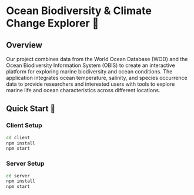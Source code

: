 # Ocean Biodiversity & Climate Change Explorer 🌊

## Overview
Our project combines data from the World Ocean Database (WOD) and the Ocean Biodiversity Information System (OBIS) to create an interactive platform for exploring marine biodiversity and ocean conditions. The application integrates ocean temperature, salinity, and species occurrence data to provide researchers and interested users with tools to explore marine life and ocean characteristics across different locations.

## Quick Start 🚀

### Client Setup
```bash
cd client
npm install
npm start
```

### Server Setup
```bash
cd server
npm install
npm start
```
